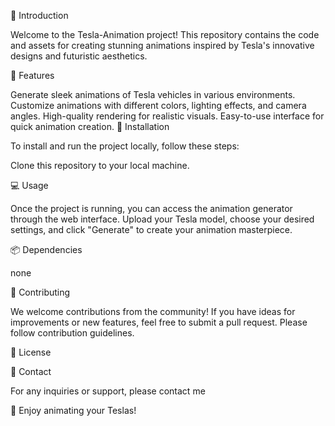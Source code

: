 🚀 Introduction

Welcome to the Tesla-Animation project! This repository contains the code and assets for creating stunning animations inspired by Tesla's innovative designs and futuristic aesthetics.

🎨 Features

Generate sleek animations of Tesla vehicles in various environments.
Customize animations with different colors, lighting effects, and camera angles.
High-quality rendering for realistic visuals.
Easy-to-use interface for quick animation creation.
🔧 Installation

To install and run the project locally, follow these steps:

Clone this repository to your local machine.

💻 Usage

Once the project is running, you can access the animation generator through the web interface. Upload your Tesla model, choose your desired settings, and click "Generate" to create your animation masterpiece.

📦 Dependencies

none

🤝 Contributing

We welcome contributions from the community! If you have ideas for improvements or new features, feel free to submit a pull request. Please follow contribution guidelines.

📄 License



📧 Contact

For any inquiries or support, please contact me

🌟 Enjoy animating your Teslas!
